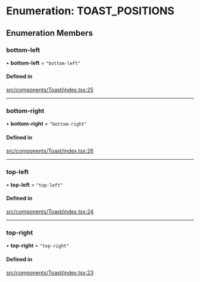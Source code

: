 # Enumeration: TOAST\_POSITIONS

## Enumeration Members

### bottom-left

• **bottom-left** = ``"bottom-left"``

#### Defined in

[src/components/Toast/index.tsx:25](https://github.com/emranffl/next-core-ui/blob/0536197/src/components/Toast/index.tsx#L25)

___

### bottom-right

• **bottom-right** = ``"bottom-right"``

#### Defined in

[src/components/Toast/index.tsx:26](https://github.com/emranffl/next-core-ui/blob/0536197/src/components/Toast/index.tsx#L26)

___

### top-left

• **top-left** = ``"top-left"``

#### Defined in

[src/components/Toast/index.tsx:24](https://github.com/emranffl/next-core-ui/blob/0536197/src/components/Toast/index.tsx#L24)

___

### top-right

• **top-right** = ``"top-right"``

#### Defined in

[src/components/Toast/index.tsx:23](https://github.com/emranffl/next-core-ui/blob/0536197/src/components/Toast/index.tsx#L23)
